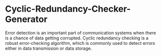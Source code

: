 # Cyclic-Redundancy-Checker-Generator
Error detection is an important part of communication systems when there is a chance of data getting corrupted. Cyclic redundancy checking is a robust error-checking algorithm, which is commonly used to detect errors either in data transmission or data storage. 
